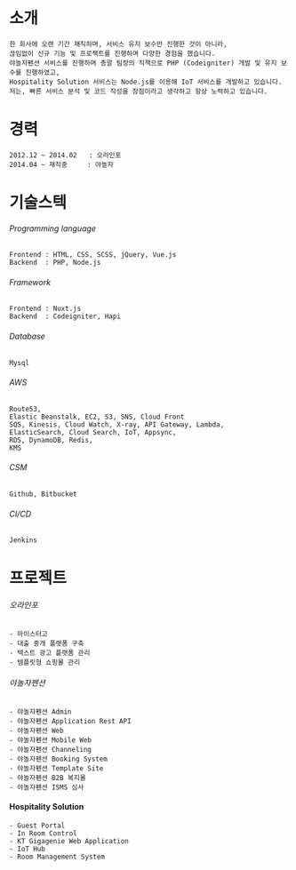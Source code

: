 # 소개
    한 회사에 오랜 기간 재직하며, 서비스 유지 보수만 진행한 것이 아니라,
    끊임없이 신규 기능 및 프로젝트를 진행하며 다양한 경험을 했습니다.    
    야놀자펜션 서비스를 진행하며 총괄 팀장의 직책으로 PHP (Codeigniter) 개발 및 유지 보수를 진행하였고,    
    Hospitality Solution 서비스는 Node.js를 이용해 IoT 서비스를 개발하고 있습니다.    
    저는, 빠른 서비스 분석 및 코드 작성을 장점이라고 생각하고 항상 노력하고 있습니다.
# 경력
    2012.12 ~ 2014.02   : 오라인포  
    2014.04 ~ 재직중     : 야놀자 

# 기술스텍
###### Programming language
    Frontend : HTML, CSS, SCSS, jQuery, Vue.js
    Backend  : PHP, Node.js
###### Framework
    Frontend : Nuxt.js
    Backend  : Codeigniter, Hapi
###### Database
    Mysql
###### AWS
    Route53,    
    Elastic Beanstalk, EC2, S3, SNS, Cloud Front
    SQS, Kinesis, Cloud Watch, X-ray, API Gateway, Lambda,
    ElasticSearch, Cloud Search, IoT, Appsync,
    RDS, DynamoDB, Redis,
    KMS
###### CSM
    Github, Bitbucket
###### CI/CD
    Jenkins
# 프로젝트
###### 오라인포
    - 마이스터고
    - 대출 중개 플랫폼 구축
    - 텍스트 광고 플랫폼 관리
    - 템플릿형 쇼핑몰 관리
###### 야놀자펜션
    - 야놀자펜션 Admin
    - 야놀자펜션 Application Rest API
    - 야놀자펜션 Web
    - 야놀자펜션 Mobile Web
    - 야놀자펜션 Channeling
    - 야놀자펜션 Booking System 
    - 야놀자펜션 Template Site
    - 야놀자펜션 B2B 복지몰
    - 야놀자펜션 ISMS 심사
#### Hospitality Solution
    - Guest Portal
    - In Room Control
    - KT Gigagenie Web Application
    - IoT Hub
    - Room Management System
